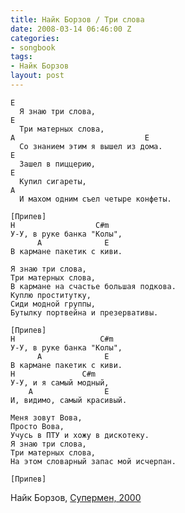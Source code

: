 ```yaml
---
title: Найк Борзов / Три слова
date: 2008-03-14 06:46:00 Z
categories:
- songbook
tags:
- Найк Борзов
layout: post
---
```


	E
	  Я знаю три слова,
	E
	  Три матерных слова,
	A                             E
	  Со знанием этим я вышел из дома.
	E
	  Зашел в пиццерию,
	E
	  Купил сигареты,
	A
	  И махом одним съел четыре конфеты.

	[Припев]
	H                  C#m
	У-У, в руке банка "Колы",
		  A              E
	В кармане пакетик с киви.

	Я знаю три слова,
	Три матерных слова,
	В кармане на счастье большая подкова.
	Куплю проститутку,
	Сиди модной группы,
	Бутылку портвейна и презервативы.

	[Припев]
	H                   C#m
	У-У, в руке банка "Колы",
		  A              E
	В кармане пакетик с киви.
	H               C#m
	У-У, и я самый модный,
		A                E
	И, видимо, самый красивый.

	Меня зовут Вова,
	Просто Вова,
	Учусь в ПТУ и хожу в дискотеку.
	Я знаю три слова,
	Три матерных слова,
	На этом словарный запас мой исчерпан.

	[Припев]

Найк Борзов, [Супермен, 2000](http://www.zvuki.ru/M/P/3633)

